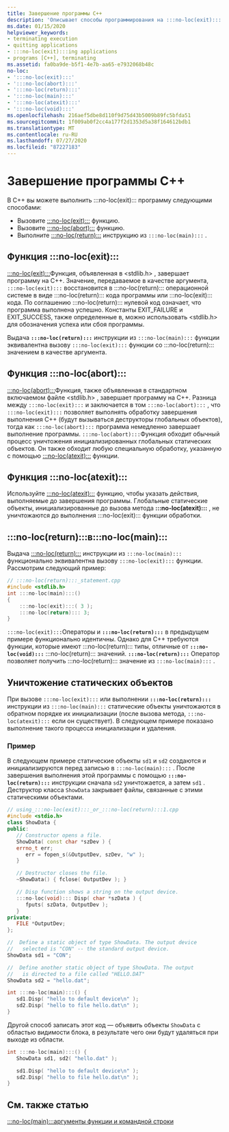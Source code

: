 ```yaml
---
title: Завершение программы C++
description: 'Описывает способы программирования на :::no-loc(exit)::: языке C++.'
ms.date: 01/15/2020
helpviewer_keywords:
- terminating execution
- quitting applications
- :::no-loc(exit):::ing applications
- programs [C++], terminating
ms.assetid: fa0ba9de-b5f1-4e7b-aa65-e7932068b48c
no-loc:
- ':::no-loc(exit):::'
- ':::no-loc(abort):::'
- ':::no-loc(return):::'
- ':::no-loc(main):::'
- ':::no-loc(atexit):::'
- ':::no-loc(void):::'
ms.openlocfilehash: 216aef5dbe8d110f9d75d43b5009b89fc5bfda51
ms.sourcegitcommit: 1f009ab0f2cc4a177f2d1353d5a38f164612bdb1
ms.translationtype: MT
ms.contentlocale: ru-RU
ms.lasthandoff: 07/27/2020
ms.locfileid: "87227183"
---
```

# <a name="c-program-termination"></a>Завершение программы C++

В C++ вы можете выполнить :::no-loc(exit)::: программу следующими способами:

- Вызовите [:::no-loc(exit):::](:::no-loc(exit):::-function.md) функцию.
- Вызовите [:::no-loc(abort):::](:::no-loc(abort):::-function.md) функцию.
- Выполните [:::no-loc(return):::](:::no-loc(return):::-statement-cpp.md) инструкцию из `:::no-loc(main):::` .

## <a name="no-locexit-function"></a>Функция :::no-loc(exit):::

[:::no-loc(exit):::](../c-runtime-library/reference/:::no-loc(exit):::-:::no-loc(exit):::-:::no-loc(exit):::.md)Функция, объявленная в \<stdlib.h> , завершает программу на C++. Значение, передаваемое в качестве аргумента, `:::no-loc(exit):::` восстановится в :::no-loc(return)::: операционной системе в виде :::no-loc(return)::: кода программы или :::no-loc(exit)::: кода. По соглашению :::no-loc(return)::: нулевой код означает, что программа выполнена успешно. Константы EXIT_FAILURE и EXIT_SUCCESS, также определенные в, можно использовать \<stdlib.h> для обозначения успеха или сбоя программы.

Выдача **`:::no-loc(return):::`** инструкции из `:::no-loc(main):::` функции эквивалентна вызову `:::no-loc(exit):::` функции со :::no-loc(return)::: значением в качестве аргумента.

## <a name="no-locabort-function"></a>Функция :::no-loc(abort):::

[:::no-loc(abort):::](../c-runtime-library/reference/:::no-loc(abort):::.md)Функция, также объявленная в стандартном включаемом файле \<stdlib.h> , завершает программу на C++. Разница между `:::no-loc(exit):::` и заключается в том `:::no-loc(abort):::` , что `:::no-loc(exit):::` позволяет выполнять обработку завершения выполнения C++ (будут вызываться деструкторы глобальных объектов), тогда как `:::no-loc(abort):::` программа немедленно завершает выполнение программы. `:::no-loc(abort):::`Функция обходит обычный процесс уничтожения инициализированных глобальных статических объектов. Он также обходит любую специальную обработку, указанную с помощью [:::no-loc(atexit):::](../c-runtime-library/reference/:::no-loc(atexit):::.md) функции.

## <a name="no-locatexit-function"></a>Функция :::no-loc(atexit):::

Используйте [:::no-loc(atexit):::](../c-runtime-library/reference/:::no-loc(atexit):::.md) функцию, чтобы указать действия, выполняемые до завершения программы. Глобальные статические объекты, инициализированные до вызова метода **:::no-loc(atexit):::** , не уничтожаются до выполнения :::no-loc(exit)::: функции обработки.

## <a name="no-locreturn-statement-in-no-locmain"></a>:::no-loc(return):::в:::no-loc(main):::

Выдача [:::no-loc(return):::](:::no-loc(return):::-statement-cpp.md) инструкции из `:::no-loc(main):::` функционально эквивалентна вызову `:::no-loc(exit):::` функции. Рассмотрим следующий пример:

```cpp
// :::no-loc(return):::_statement.cpp
#include <stdlib.h>
int :::no-loc(main):::()
{
    :::no-loc(exit):::( 3 );
    :::no-loc(return)::: 3;
}
```

`:::no-loc(exit):::`Операторы и **`:::no-loc(return):::`** в предыдущем примере функционально идентичны. Однако для C++ требуются функции, которые имеют :::no-loc(return)::: типы, отличные от **`:::no-loc(void):::`** :::no-loc(return)::: значений. **`:::no-loc(return):::`** Оператор позволяет получить :::no-loc(return)::: значение из `:::no-loc(main):::` .

## <a name="destruction-of-static-objects"></a>Уничтожение статических объектов

При вызове `:::no-loc(exit):::` или выполнении **`:::no-loc(return):::`** инструкции из `:::no-loc(main):::` статические объекты уничтожаются в обратном порядке их инициализации (после вызова метода, `:::no-loc(atexit):::` если он существует). В следующем примере показано выполнение такого процесса инициализации и удаления.

### <a name="example"></a>Пример

В следующем примере статические объекты `sd1` и `sd2` создаются и инициализируются перед записью в `:::no-loc(main):::` . После завершения выполнения этой программы с помощью **`:::no-loc(return):::`** инструкции сначала `sd2` уничтожается, а затем `sd1` . Деструктор класса `ShowData` закрывает файлы, связанные с этими статическими объектами.

```cpp
// using_:::no-loc(exit):::_or_:::no-loc(return):::1.cpp
#include <stdio.h>
class ShowData {
public:
   // Constructor opens a file.
   ShowData( const char *szDev ) {
   errno_t err;
      err = fopen_s(&OutputDev, szDev, "w" );
   }

   // Destructor closes the file.
   ~ShowData() { fclose( OutputDev ); }

   // Disp function shows a string on the output device.
   :::no-loc(void)::: Disp( char *szData ) {
      fputs( szData, OutputDev );
   }
private:
   FILE *OutputDev;
};

//  Define a static object of type ShowData. The output device
//   selected is "CON" -- the standard output device.
ShowData sd1 = "CON";

//  Define another static object of type ShowData. The output
//   is directed to a file called "HELLO.DAT"
ShowData sd2 = "hello.dat";

int :::no-loc(main):::() {
   sd1.Disp( "hello to default device\n" );
   sd2.Disp( "hello to file hello.dat\n" );
}
```

Другой способ записать этот код — объявить объекты `ShowData` с областью видимости блока, в результате чего они будут удаляться при выходе из области.

```cpp
int :::no-loc(main):::() {
   ShowData sd1, sd2( "hello.dat" );

   sd1.Disp( "hello to default device\n" );
   sd2.Disp( "hello to file hello.dat\n" );
}
```

## <a name="see-also"></a>См. также статью

[:::no-loc(main):::аргументы функции и командной строки](:::no-loc(main):::-function-command-line-args.md)

